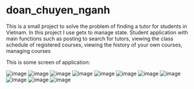 # doan_chuyen_nganh

This is a small project to solve the problem of finding a tutor for students in Vietnam. In this project I use getx to manage state. Student application with main functions such as posting to search for tutors, viewing the class schedule of registered courses, viewing the history of your own courses, managing courses

This is some screen of application:

![image](https://user-images.githubusercontent.com/88758271/202724415-3c3329f4-8778-486a-b293-0e8cc4ace731.png)
![image](https://user-images.githubusercontent.com/88758271/202724813-5495450b-9169-47eb-8bfd-1e93676bdebf.png)
![image](https://user-images.githubusercontent.com/88758271/202724985-1b22695d-07d8-4306-8dc2-88fa066ffd3e.png)
![image](https://user-images.githubusercontent.com/88758271/202725091-bcf9fc2d-8aad-4053-9f21-332cb0da4f2e.png)
![image](https://user-images.githubusercontent.com/88758271/202725186-0cd8bb16-eaf7-44f8-b49e-f6337848760b.png)
![image](https://user-images.githubusercontent.com/88758271/202725289-8d19c511-8a4c-495a-b020-89390b24f5f6.png)
![image](https://user-images.githubusercontent.com/88758271/202725382-0bf04ecf-3c72-4a0f-a6d4-ef49c8b8f5a2.png)
![image](https://user-images.githubusercontent.com/88758271/202725436-d062608b-e175-42b7-9dd7-812805e7b9c3.png)
![image](https://user-images.githubusercontent.com/88758271/202725528-30020c4d-8d3d-4cb9-9bea-103261b841a9.png)
![image](https://user-images.githubusercontent.com/88758271/202725629-25d4b694-2c16-4481-a655-20215e89b081.png)
![image](https://user-images.githubusercontent.com/88758271/202725680-f4c6cebd-3ebd-480e-a18b-6235f6646628.png)

